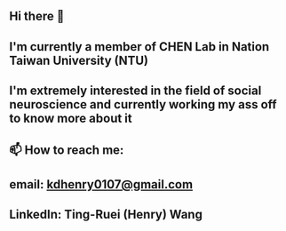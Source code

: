 ## Hi there 👋
## I'm currently a member of CHEN Lab in Nation Taiwan University (NTU)
## I'm extremely interested in the field of social neuroscience and currently working my ass off to know more about it 
## 📫 How to reach me: 
## email: kdhenry0107@gmail.com
## LinkedIn: Ting-Ruei (Henry) Wang

<!--
**RyhenWang/RyhenWang** is a ✨ _special_ ✨ repository because its `README.md` (this file) appears on your GitHub profile.

Here are some ideas to get you started:

- 🔭 I’m currently working on ...
- 🌱 I’m currently learning ...
- 👯 I’m looking to collaborate on ...
- 🤔 I’m looking for help with ...
- 💬 Ask me about ...
- 📫 How to reach me: ...
- 😄 Pronouns: ...
- ⚡ Fun fact: ...
-->

